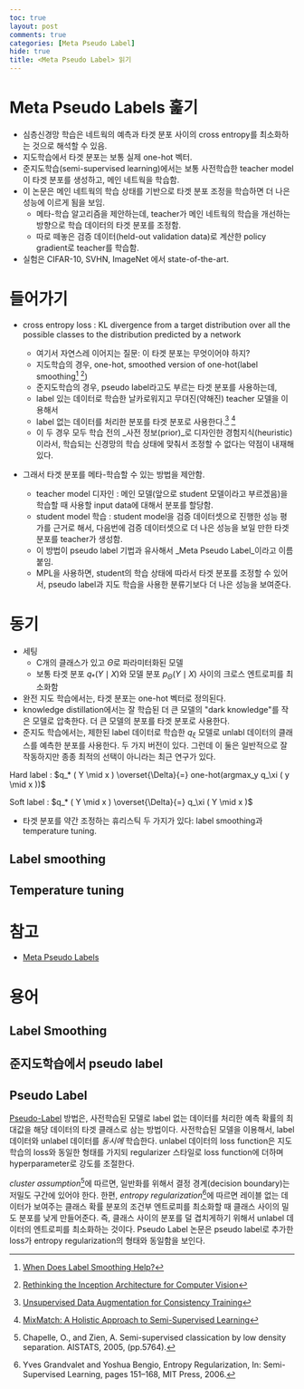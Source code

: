 ```yaml
---
toc: true
layout: post
comments: true
categories: [Meta Pseudo Label]
hide: true
title: <Meta Pseudo Label> 읽기
---
```


# Meta Pseudo Labels 훑기

* 심층신경망 학습은 네트웍의 예측과 타겟 분포 사이의 cross entropy를 최소화하는 것으로 해석할 수 있음.
* 지도학습에서 타겟 분포는 보통 실제 one-hot 벡터.
* 준지도학습(semi-supervised learning)에서는 보통 사전학습한 teacher model이 타겟 분포를 생성하고, 메인 네트웍을 학습함.
* 이 논문은 메인 네트웍의 학습 상태를 기반으로 타겟 분포 조정을 학습하면 더 나은 성능에 이르게 됨을 보임.
  * 메타-학습 알고리즘을 제안하는데, teacher가 메인 네트웍의 학습을 개선하는 방향으로 학습 데이터의 타겟 분포를 조정함.
  * 따로 떼놓은 검증 데이터(held-out validation data)로 계산한 policy gradient로 teacher를 학습함. 
* 실험은 CIFAR-10, SVHN, ImageNet 에서 state-of-the-art.

# 들어가기

* cross entropy loss : KL divergence from a target distribution over all the possible classes to the distribution predicted by a network
  * 여기서 자연스레 이어지는 질문: 이 타겟 분포는 무엇이어야 하지?
  * 지도학습의 경우, one-hot, smoothed version of one-hot(label smoothing[^1] [^2])
  * 준지도학습의 경우, pseudo label라고도 부르는 타겟 분포를 사용하는데,
  * label 있는 데이터로 학습한 날카로워지고 무뎌진(약해진) teacher 모델을 이용해서
  * label 없는 데이터를 처리한 분포를 타겟 분포로 사용한다.[^3] [^4]
  * 이 두 경우 모두 학습 전의 _사전 정보(prior)_로 디자인한 경험지식(heuristic)이라서, 학습되는 신경망의 학습 상태에 맞춰서 조정할 수 없다는 약점이 내재해 있다.

* 그래서 타겟 분포를 메타-학습할 수 있는 방법을 제안함.
  * teacher model 디자인 : 메인 모델(앞으로 student 모델이라고 부르겠음)을 학습할 때 사용할 input data에 대해서 분포를 할당함.
  * student model 학습 : student model을 검증 데이터셋으로 진행한 성능 평가를 근거로 해서, 다음번에 검증 데이터셋으로 더 나은 성능을 보일 만한 타겟 분포를 teacher가 생성함.
  * 이 방법이 pseudo label 기법과 유사해서 _Meta Pseudo Label_이라고 이름붙임.
  * MPL을 사용하면, student의 학습 상태에 따라서 타겟 분포를 조정할 수 있어서, pseudo label과 지도 학습을 사용한 분류기보다 더 나은 성능을 보여준다.

# 동기
* 세팅
  * C개의 클래스가 있고 $\Theta$로 파라미터화된 모델
  * 보통 타겟 분포 $q_* ( Y \mid X )$와 모델 분포 $p_\Theta ( Y \mid X )$ 사이의 크로스 엔트로피를 최소화함
* 완전 지도 학습에서는, 타겟 분포는 one-hot 벡터로 정의된다.
* knowledge distillation에서는 잘 학습된 더 큰 모델의 "dark knowledge"를 작은 모델로 압축한다. 더 큰 모델의 분포를 타겟 분포로 사용한다.
* 준지도 학습에서는, 제한된 label 데이터로 학습한 $q_\xi$ 모델로 unlabl 데이터의 클래스를 예측한 분포를 사용한다. 두 가지 버전이 있다. 그런데 이 둘은 일반적으로 잘 작동하지만 종종 최적의 선택이 아니라는 최근 연구가 있다.

Hard label : $q_* ( Y \mid x ) \overset{\Delta}{=} one-hot(argmax_y q_\xi ( y \mid x ))$

Soft label : $q_* ( Y \mid x ) \overset{\Delta}{=} q_\xi ( Y \mid x )$

* 타겟 분포를 약간 조정하는 휴리스틱 두 가지가 있다: label smoothing과 temperature tuning.

## Label smoothing

## Temperature tuning


# 참고

* [Meta Pseudo Labels](https://arxiv.org/abs/2003.10580)

# 용어
## Label Smoothing
## 준지도학습에서 pseudo label
## Pseudo Label

[Pseudo-Label](http://deeplearning.net/wp-content/uploads/2013/03/pseudo_label_final.pdf) 방법은, 사전학습된 모델로 label 없는 데이터를 처리한 예측 확률의 최대값을 해당 데이터의 타겟 클래스로 삼는 방법이다. 사전학습된 모델을 이용해서, label 데이터와 unlabel 데이터를 _동시에_ 학습한다. unlabel 데이터의 loss function은 지도학습의 loss와 동일한 형태를 가지되 regularizer 스타일로 loss function에 더하며 hyperparameter로 강도를 조절한다. 

_cluster assumption_[^5]에 따르면, 일반화를 위해서 결정 경계(decision boundary)는 저밀도 구간에 있어야 한다. 한편, _entropy regularization_[^6]에 따르면 레이블 없는 데이터가 보여주는 클래스 확률 분포의 조건부 엔트로피를 최소화할 때 클래스 사이의 밀도 분포를 낮게 만들어준다. 즉, 클래스 사이의 분포를 덜 겹치게하기 위해서 unlabel 데이터의 엔트로피를 최소화하는 것이다. Pseudo Label 논문은 pseudo label로 추가한 loss가 entropy regularization의 형태와 동일함을 보인다.

[^1]: [When Does Label Smoothing Help?](https://arxiv.org/abs/1906.02629)
[^2]: [Rethinking the Inception Architecture for Computer Vision](https://arxiv.org/abs/1512.00567)
[^3]: [Unsupervised Data Augmentation for Consistency Training](https://arxiv.org/abs/1904.12848)
[^4]: [MixMatch: A Holistic Approach to Semi-Supervised Learning](https://arxiv.org/abs/1905.02249)
[^5]: Chapelle, O., and Zien, A.  Semi-supervised classication by low density separation. AISTATS, 2005, (pp.5764).
[^6]: Yves  Grandvalet  and  Yoshua  Bengio,   Entropy  Regularization,    In: Semi-Supervised  Learning,  pages 151–168, MIT Press, 2006.